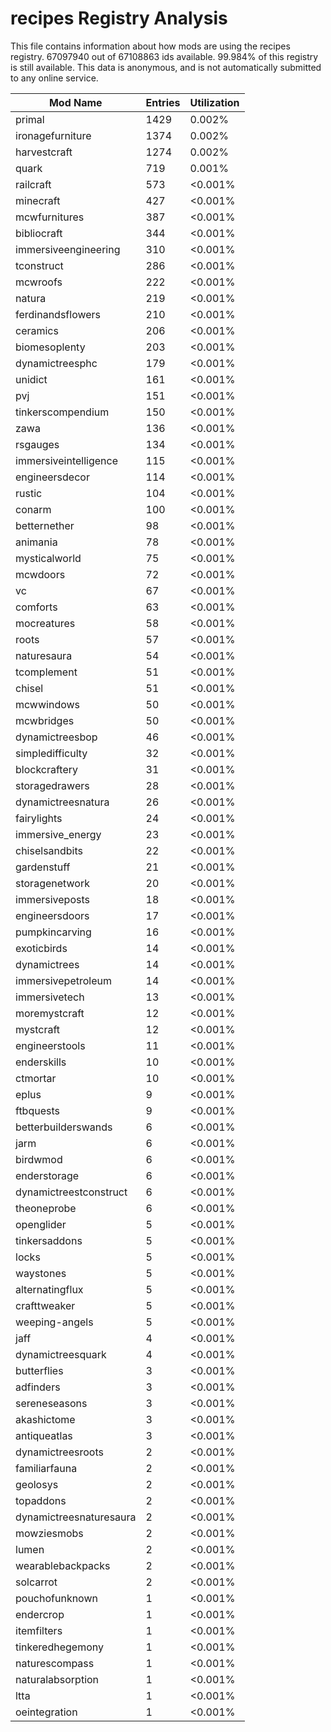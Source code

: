# recipes Registry Analysis

This file contains information about how mods are using the recipes registry.
67097940 out of 67108863 ids available. 99.984% of this registry is still
available. This data is anonymous, and is not automatically submitted to any
online service.


| Mod Name                | Entries | Utilization |
|-------------------------|---------|-------------|
| primal                  | 1429    | 0.002%      |
| ironagefurniture        | 1374    | 0.002%      |
| harvestcraft            | 1274    | 0.002%      |
| quark                   | 719     | 0.001%      |
| railcraft               | 573     | <0.001%     |
| minecraft               | 427     | <0.001%     |
| mcwfurnitures           | 387     | <0.001%     |
| bibliocraft             | 344     | <0.001%     |
| immersiveengineering    | 310     | <0.001%     |
| tconstruct              | 286     | <0.001%     |
| mcwroofs                | 222     | <0.001%     |
| natura                  | 219     | <0.001%     |
| ferdinandsflowers       | 210     | <0.001%     |
| ceramics                | 206     | <0.001%     |
| biomesoplenty           | 203     | <0.001%     |
| dynamictreesphc         | 179     | <0.001%     |
| unidict                 | 161     | <0.001%     |
| pvj                     | 151     | <0.001%     |
| tinkerscompendium       | 150     | <0.001%     |
| zawa                    | 136     | <0.001%     |
| rsgauges                | 134     | <0.001%     |
| immersiveintelligence   | 115     | <0.001%     |
| engineersdecor          | 114     | <0.001%     |
| rustic                  | 104     | <0.001%     |
| conarm                  | 100     | <0.001%     |
| betternether            | 98      | <0.001%     |
| animania                | 78      | <0.001%     |
| mysticalworld           | 75      | <0.001%     |
| mcwdoors                | 72      | <0.001%     |
| vc                      | 67      | <0.001%     |
| comforts                | 63      | <0.001%     |
| mocreatures             | 58      | <0.001%     |
| roots                   | 57      | <0.001%     |
| naturesaura             | 54      | <0.001%     |
| tcomplement             | 51      | <0.001%     |
| chisel                  | 51      | <0.001%     |
| mcwwindows              | 50      | <0.001%     |
| mcwbridges              | 50      | <0.001%     |
| dynamictreesbop         | 46      | <0.001%     |
| simpledifficulty        | 32      | <0.001%     |
| blockcraftery           | 31      | <0.001%     |
| storagedrawers          | 28      | <0.001%     |
| dynamictreesnatura      | 26      | <0.001%     |
| fairylights             | 24      | <0.001%     |
| immersive_energy        | 23      | <0.001%     |
| chiselsandbits          | 22      | <0.001%     |
| gardenstuff             | 21      | <0.001%     |
| storagenetwork          | 20      | <0.001%     |
| immersiveposts          | 18      | <0.001%     |
| engineersdoors          | 17      | <0.001%     |
| pumpkincarving          | 16      | <0.001%     |
| exoticbirds             | 14      | <0.001%     |
| dynamictrees            | 14      | <0.001%     |
| immersivepetroleum      | 14      | <0.001%     |
| immersivetech           | 13      | <0.001%     |
| moremystcraft           | 12      | <0.001%     |
| mystcraft               | 12      | <0.001%     |
| engineerstools          | 11      | <0.001%     |
| enderskills             | 10      | <0.001%     |
| ctmortar                | 10      | <0.001%     |
| eplus                   | 9       | <0.001%     |
| ftbquests               | 9       | <0.001%     |
| betterbuilderswands     | 6       | <0.001%     |
| jarm                    | 6       | <0.001%     |
| birdwmod                | 6       | <0.001%     |
| enderstorage            | 6       | <0.001%     |
| dynamictreestconstruct  | 6       | <0.001%     |
| theoneprobe             | 6       | <0.001%     |
| openglider              | 5       | <0.001%     |
| tinkersaddons           | 5       | <0.001%     |
| locks                   | 5       | <0.001%     |
| waystones               | 5       | <0.001%     |
| alternatingflux         | 5       | <0.001%     |
| crafttweaker            | 5       | <0.001%     |
| weeping-angels          | 5       | <0.001%     |
| jaff                    | 4       | <0.001%     |
| dynamictreesquark       | 4       | <0.001%     |
| butterflies             | 3       | <0.001%     |
| adfinders               | 3       | <0.001%     |
| sereneseasons           | 3       | <0.001%     |
| akashictome             | 3       | <0.001%     |
| antiqueatlas            | 3       | <0.001%     |
| dynamictreesroots       | 2       | <0.001%     |
| familiarfauna           | 2       | <0.001%     |
| geolosys                | 2       | <0.001%     |
| topaddons               | 2       | <0.001%     |
| dynamictreesnaturesaura | 2       | <0.001%     |
| mowziesmobs             | 2       | <0.001%     |
| lumen                   | 2       | <0.001%     |
| wearablebackpacks       | 2       | <0.001%     |
| solcarrot               | 2       | <0.001%     |
| pouchofunknown          | 1       | <0.001%     |
| endercrop               | 1       | <0.001%     |
| itemfilters             | 1       | <0.001%     |
| tinkeredhegemony        | 1       | <0.001%     |
| naturescompass          | 1       | <0.001%     |
| naturalabsorption       | 1       | <0.001%     |
| ltta                    | 1       | <0.001%     |
| oeintegration           | 1       | <0.001%     |
